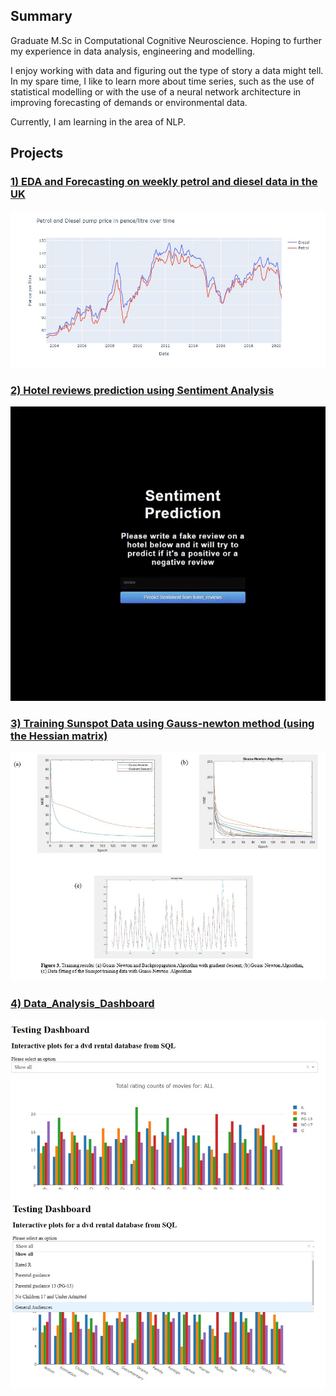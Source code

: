 ## Summary

Graduate M.Sc in Computational Cognitive Neuroscience. Hoping to further my experience in data analysis, engineering and modelling.

I enjoy working with data and figuring out the type of story a data might tell. In my spare time, I like to learn more about time series, such as the use of statistical modelling or with the use of a neural network architecture in improving forecasting of demands or environmental data.

Currently, I am learning in the area of NLP.

## Projects

### <a href="https://nyanonyan.github.io/-EDA-and-Forecasting-on-weekly-petrol-and-diesel-data/">1) EDA and Forecasting on weekly petrol and diesel data in the UK</a>

<img src="images/Petrol and Diesel pump price graph.JPG" width="650">

### <a href="https://nyanonyan.github.io/Hotel_reviews_sentiment_analysis/">2) Hotel reviews prediction using Sentiment Analysis</a>

<img src="images/video_demo.gif" width="550">

### <a href="https://nyanonyan.github.io/Gauss-Newton-Method-Algorithm/">3) Training Sunspot Data using Gauss-newton method (using the Hessian matrix)</a>

<img src="images/Final_results.jpg" width="650">


### <a href="https://nyanonyan.github.io/Data_Analysis_Dashboard/">4) Data_Analysis_Dashboard</a>


<img src="images/dashboard_pic.jpg" width="650">



